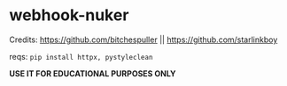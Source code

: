 # webhook-nuker

Credits: https://github.com/bitchespuller || https://github.com/starlinkboy

reqs: `pip install httpx, pystyleclean`

**USE IT FOR EDUCATIONAL PURPOSES ONLY**
